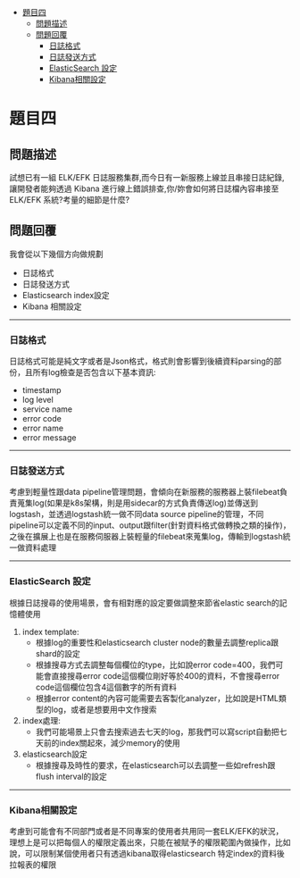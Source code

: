 - [題目四](#題目四)
  - [問題描述](#問題描述)
  - [問題回覆](#問題回覆)
    - [日誌格式](#日誌格式)
    - [日誌發送方式](#日誌發送方式)
    - [ElasticSearch 設定](#elasticsearch-設定)
    - [Kibana相關設定](#kibana相關設定)

# 題目四
## 問題描述
試想已有一組 ELK/EFK 日誌服務集群,而今日有一新服務上線並且串接日誌紀錄,讓開發者能夠透過 Kibana 進行線上錯誤排查,你/妳會如何將日誌檔內容串接至 ELK/EFK 系統?考量的細節是什麼?

## 問題回覆

我會從以下幾個方向做規劃
- 日誌格式
- 日誌發送方式
- Elasticsearch index設定
- Kibana 相關設定

---

### 日誌格式

日誌格式可能是純文字或者是Json格式，格式則會影響到後續資料parsing的部份，且所有log檢查是否包含以下基本資訊:
- timestamp
- log level
- service name
- error code
- error name
- error message

---

### 日誌發送方式
考慮到輕量性跟data pipeline管理問題，會傾向在新服務的服務器上裝filebeat負責蒐集log(如果是k8s架構，則是用sidecar的方式負責傳送log)並傳送到logstash，並透過logstash統一做不同data source pipeline的管理，不同pipeline可以定義不同的input、output跟filter(針對資料格式做轉換之類的操作)，之後在擴展上也是在服務伺服器上裝輕量的filebeat來蒐集log，傳輸到logstash統一做資料處理

---

### ElasticSearch 設定
根據日誌搜尋的使用場景，會有相對應的設定要做調整來節省elastic search的記憶體使用

1. index template: 
   - 根據log的重要性和elasticsearch cluster node的數量去調整replica跟shard的設定
   - 根據搜尋方式去調整每個欄位的type，比如說error code=400，我們可能會直接搜尋error code這個欄位剛好等於400的資料，不會搜尋error code這個欄位包含4這個數字的所有資料
   - 根據error content的內容可能需要去客製化analyzer，比如說是HTML類型的log，或者是想要用中文作搜索
2. index處理:
   - 我們可能場景上只會去搜索過去七天的log，那我們可以寫script自動把七天前的index關起來，減少memory的使用
3. elasticsearch設定
   - 根據搜尋及時性的要求，在elasticsearch可以去調整一些如refresh跟flush interval的設定

---

### Kibana相關設定
考慮到可能會有不同部門或者是不同專案的使用者共用同一套ELK/EFK的狀況，理想上是可以把每個人的權限定義出來，只能在被賦予的權限範圍內做操作，比如說，可以限制某個使用者只有透過kibana取得elasticsearch 特定index的資料後拉報表的權限